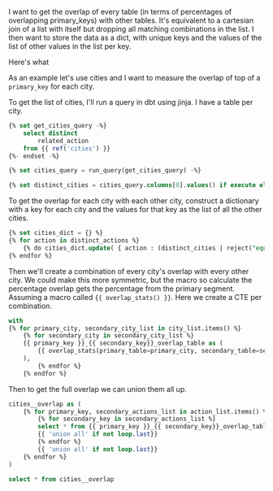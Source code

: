 I want to get the overlap of every table (in terms of percentages of overlapping primary_keys) with other tables. It's equivalent to a cartesian join of a list with itself but dropping all matching combinations in the list. I then want to store the data as a dict, with unique keys and the values of the list of other values in the list per key.

Here's what

As an example let's use cities and I want to measure the overlap of top of a `primary_key` for each city.

To get the list of cities, I'll  run a query in dbt using jinja. I have a table per city.
```sql
{% set get_cities_query -%}
    select distinct
        related_action
    from {{ ref('cities') }}
{%- endset -%}

{% set cities_query = run_query(get_cities_query) -%}

{% set distinct_cities = cities_query.columns[0].values() if execute else {} -%}
```
To get the overlap for each city with each other city, construct a dictionary with a key for each city and the values for that key as the list of all the other cities.
```sql
{% set cities_dict = {} %}
{% for action in distinct_actions %}
    {% do cities_dict.update( { action : (distinct_cities | reject("equalto", action) | list)}) %}
{% endfor %}
```

Then we'll create a combination of every city's overlap with every other city. We could make this more symmetric, but the macro so calculate the percentage overlap gets the percentage from the primary segment. Assuming a macro called `{{ overlap_stats() }}`. Here we create a CTE per combination.

```sql
with
{% for primary_city, secondary_city_list in city_list.items() %}
    {% for secondary_city in secondary_city_list %}
    {{ primary_key }}_{{ secondary_key}}_overlap_table as (
        {{ overlap_stats(primary_table=primary_city, secondary_table=secondary_key, pimary_key=column_name) }}
    ),
        {% endfor %}
    {% endfor %}
```

Then to get the full overlap we can union them all up.
```sql
cities__overlap as (
    {% for primary_key, secondary_actions_list in action_list.items() %}
        {% for secondary_key in secondary_actions_list %}
        select * from {{ primary_key }}_{{ secondary_key}}_overlap_table
        {{ 'union all' if not loop.last}}
        {% endfor %}
        {{ 'union all' if not loop.last}}
    {% endfor %}
)

select * from cities__overlap

```

